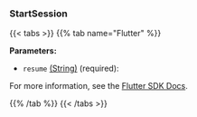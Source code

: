 ### StartSession

{{< tabs >}}
{{% tab name="Flutter" %}}

**Parameters:**

- `resume` [(String)](https://api.flutter.dev/flutter/dart-core/String-class.html) (required):


For more information, see the [Flutter SDK Docs](https://flutter.viam.dev/viam_protos.robot.robot/RobotServiceClient/startSession.html).

{{% /tab %}}
{{< /tabs >}}
